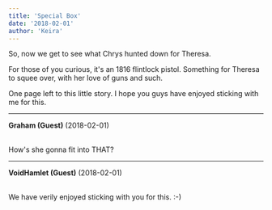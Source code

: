 ```yaml
---
title: 'Special Box'
date: '2018-02-01'
author: 'Keira'
---
```


<p>So, now we get to see what Chrys hunted down for Theresa.</p><p>For those of you curious, it's an 1816 flintlock pistol. Something for Theresa to squee over, with her love of guns and such.</p><p>One page left to this little story. I hope you guys have enjoyed sticking with me for this.</p>

---
**Graham (Guest)** (2018-02-01)

<br> How's she gonna fit into THAT?<br>

---
**VoidHamlet (Guest)** (2018-02-01)

<br> We have verily enjoyed sticking with you for this. :-)

